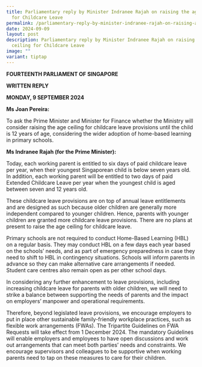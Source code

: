 ```yaml
---
title: Parliamentary reply by Minister Indranee Rajah on raising the age ceiling
  for Childcare Leave
permalink: /parliamentary-reply-by-minister-indranee-rajah-on-raising-age-ceiling-for-childcare-leave/
date: 2024-09-09
layout: post
description: Parliamentary reply by Minister Indranee Rajah on raising the age
  ceiling for Childcare Leave
image: ""
variant: tiptap
---
```

<p><strong>FOURTEENTH PARLIAMENT OF SINGAPORE</strong>
</p>
<p><strong>WRITTEN REPLY</strong>&nbsp;</p>
<p><strong>MONDAY, 9 SEPTEMBER 2024</strong>
</p>
<p></p>
<p><strong>Ms Joan Pereira:</strong>
</p>
<p>To ask the Prime Minister and Minister for Finance whether the Ministry
will consider raising the age ceiling for childcare leave provisions until
the child is 12 years of age, considering the wider adoption of home-based
learning in primary schools.</p>
<p><strong>Ms Indranee Rajah (for the Prime Minister):</strong>
</p>
<p>Today, each working parent is entitled to six days of paid childcare leave
per year, when their youngest Singaporean child is below seven years old.
In addition, each working parent will be entitled to two days of paid Extended
Childcare Leave per year when the youngest child is aged between seven
and 12 years old.</p>
<p>These childcare leave provisions are on top of annual leave entitlements
and are designed as such because older children are generally more independent
compared to younger children. Hence, parents with younger children are
granted more childcare leave provisions. There are no plans at present
to raise the age ceiling for childcare leave.</p>
<p>Primary schools are not required to conduct Home-Based Learning (HBL)
on a regular basis. They may conduct HBL on a few days each year based
on the schools’ needs, and as part of emergency preparedness in case they
need to shift to HBL in contingency situations. Schools will inform parents
in advance so they can make alternative care arrangements if needed. Student
care centres also remain open as per other school days.</p>
<p>In considering any further enhancement to leave provisions, including
increasing childcare leave for parents with older children, we will need
to strike a balance between supporting the needs of parents and the impact
on employers’ manpower and operational requirements.</p>
<p>Therefore, beyond legislated leave provisions, we encourage employers
to put in place other sustainable family-friendly workplace practices,
such as flexible work arrangements (FWAs). The Tripartite Guidelines on
FWA Requests will take effect from 1 December 2024. The mandatory Guidelines
will enable employers and employees to have open discussions and work out
arrangements that can meet both parties’ needs and constraints. We encourage
supervisors and colleagues to be supportive when working parents need to
tap on these measures to care for their children.</p>
<p></p>